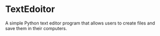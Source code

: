 # TextEdoitor
A simple Python text editor program that allows users to create files and save them in their computers.
